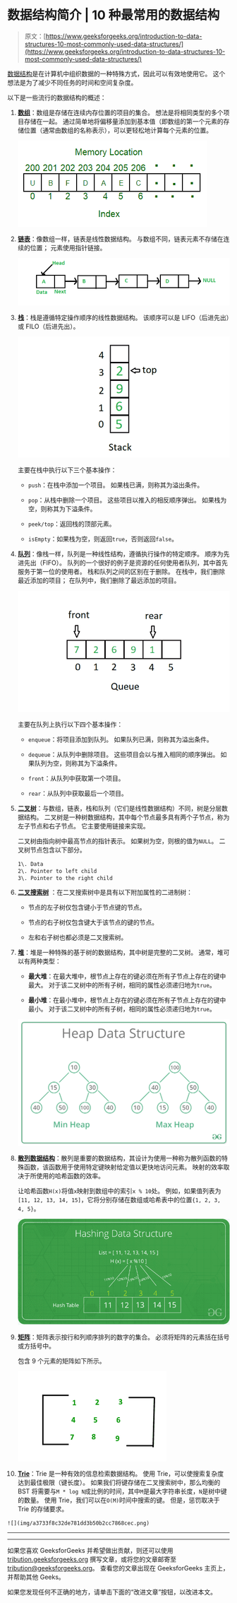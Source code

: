 # 数据结构简介 | 10 种最常用的数据结构

> 原文：[https://www.geeksforgeeks.org/introduction-to-data-structures-10-most-commonly-used-data-structures/](https://www.geeksforgeeks.org/introduction-to-data-structures-10-most-commonly-used-data-structures/)

[数据结构](https://www.geeksforgeeks.org/data-structures/)是在计算机中组织数据的一种特殊方式，因此可以有效地使用它。 这个想法是为了减少不同任务的时间和空间复杂度。

以下是一些流行的数据结构的概述：

1.  [**数组**](https://www.geeksforgeeks.org/array-data-structure/)：数组是存储在连续内存位置的项目的集合。 想法是将相同类型的多个项目存储在一起。 通过简单地将偏移量添加到基本值（即数组的第一个元素的存储位置（通常由数组的名称表示），可以更轻松地计算每个元素的位置。

    ![](img/06ae604a79a0646affeb3b79ae905dcd.png)

2.  [**链表**](https://www.geeksforgeeks.org/data-structures/linked-list/)：像数组一样，链表是线性数据结构。 与数组不同，链表元素不存储在连续的位置； 元素使用指针链接。

    ![linkedlist](img/d97a233bf3c89e80c46e6a3193e851d6.png)

3.  [**栈**](http://www.geeksforgeeks.org/stack-data-structure/)：栈是遵循特定操作顺序的线性数据结构。 该顺序可以是 LIFO（后进先出）或 FILO（后进先出）。

    ![](img/2871ce74a35b62e10b0225813eec54f9.png)

    主要在栈中执行以下三个基本操作：

    *   `push`：在栈中添加一个项目。 如果栈已满，则称其为溢出条件。

    *   `pop`：从栈中删除一个项目。 这些项目以推入的相反顺序弹出。 如果栈为空，则称其为下溢条件。

    *   `peek/top`：返回栈的顶部元素。

    *   `isEmpty`：如果栈为空，则返回`true`，否则返回`false`。

4.  [**队列**](http://www.geeksforgeeks.org/queue-data-structure/)：像栈一样，队列是一种线性结构，遵循执行操作的特定顺序。 顺序为先进先出（FIFO）。 队列的一个很好的例子是资源的任何使用者队列，其中首先服务于第一位的使用者。 栈和队列之间的区别在于删除。 在栈中，我们删除最近添加的项目； 在队列中，我们删除了最远添加的项目。

    ![](img/56797373df00c67ade0019b0c1a6886d.png)

    主要在队列上执行以下四个基本操作：

    *   `enqueue`：将项目添加到队列。 如果队列已满，则称其为溢出条件。

    *   `dequeue`：从队列中删除项目。 这些项目会以与推入相同的顺序弹出。 如果队列为空，则称其为下溢条件。

    *   `front`：从队列中获取第一个项目。

    *   `rear`：从队列中获取最后一个项目。

5.  [**二叉树**](https://www.geeksforgeeks.org/binary-tree-data-structure/)：与数组，链表，栈和队列（它们是线性数据结构）不同，树是分层数据结构。 二叉树是一种树数据结构，其中每个节点最多具有两个子节点，称为左子节点和右子节点。 它主要使用链接来实现。

    二叉树由指向树中最高节点的指针表示。 如果树为空，则根的值为`NULL`。 二叉树节点包含以下部分。

    ```
    1\. Data
    2\. Pointer to left child
    3\. Pointer to the right child
    ```

6.  [**二叉搜索树**](http://www.geeksforgeeks.org/binary-search-tree-set-1-search-and-insertion/) ：在二叉搜索树中是具有以下附加属性的二进制树：

    *   节点的左子树仅包含键小于节点键的节点。

    *   节点的右子树仅包含键大于该节点的键的节点。

    *   左和右子树也都必须是二叉搜索树。

7.  [**堆**](https://www.geeksforgeeks.org/heap-data-structure/)：堆是一种特殊的基于树的数据结构，其中树是完整的二叉树。 通常，堆可以有两种类型：

    *   **最大堆**：在最大堆中，根节点上存在的键必须在所有子节点上存在的键中最大。 对于该二叉树中的所有子树，相同的属性必须递归地为`true`。

    *   **最小堆**：在最小堆中，根节点上存在的键必须在所有子节点上存在的键中最小。 对于该二叉树中的所有子树，相同的属性必须递归地为`true`。

    ![](img/ac0bc46083007c09b8f9b69ec3fe28bf.png)

8.  [**散列数据结构**](https://www.geeksforgeeks.org/hashing-data-structure/)：散列是重要的数据结构，其设计为使用一种称为散列函数的特殊函数，该函数用于使用特定键映射给定值以更快地访问元素。 映射的效率取决于所使用的哈希函数的效率。

    让哈希函数`H(x)`将值`x`映射到数组中的索引`x % 10`处。 例如，如果值列表为`[11, 12, 13, 14, 15]`，它将分别存储在数组或哈希表中的位置`{1, 2, 3, 4, 5}`。

    ![](img/c21defe12ef3d99064e74c81e86e0fb2.png)

9.  [**矩阵**](https://www.geeksforgeeks.org/matrix/)：矩阵表示按行和列顺序排列的数字的集合。 必须将矩阵的元素括在括号或方括号中。

    包含 9 个元素的矩阵如下所示。

    ![](img/38845c099010299db97d342d8547f21c.png)

10.  [**Trie**](http://www.geeksforgeeks.org/trie-insert-and-search/)：Trie 是一种有效的信息检索数据结构。 使用 Trie，可以使搜索复杂度达到最佳极限（键长度）。 如果我们将键存储在二叉搜索树中，那么均衡的 BST 将需要与`M * log N`成比例的时间，其中`M`是最大字符串长度，`N`是树中键的数量。 使用 Trie，我们可以在`O(M)`时间中搜索的键。 但是，惩罚取决于 Trie 的存储要求。

    ![](img/a3733f8c32de781dd3b50b2cc7868cec.png)



* * *

* * *

如果您喜欢 GeeksforGeeks 并希望做出贡献，则还可以使用 [tribution.geeksforgeeks.org](https://contribute.geeksforgeeks.org/) 撰写文章，或将您的文章邮寄至 tribution@geeksforgeeks.org。 查看您的文章出现在 GeeksforGeeks 主页上，并帮助其他 Geeks。

如果您发现任何不正确的地方，请单击下面的“改进文章”按钮，以改进本文。